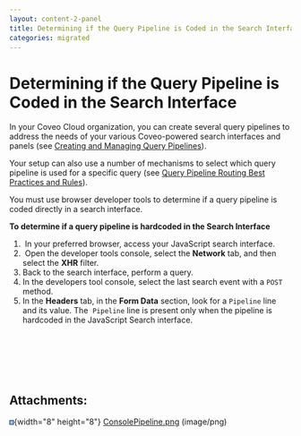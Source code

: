 ```yaml
---
layout: content-2-panel
title: Determining if the Query Pipeline is Coded in the Search Interface
categories: migrated
---
```


# Determining if the Query Pipeline is Coded in the Search Interface

In your Coveo Cloud organization, you can create several query pipelines to address the needs of your various Coveo-powered search interfaces and panels (see [Creating and Managing Query Pipelines](http://www.coveo.com/go?dest=cloudhelp&lcid=9&context=128)).

Your setup can also use a number of mechanisms to select which query pipeline is used for a specific query (see [Query Pipeline Routing Best Practices and Rules](http://www.coveo.com/go?dest=cloudhelp&lcid=9&context=164)).  

You must use browser developer tools to determine if a query pipeline is coded directly in a search interface.

**To determine if a query pipeline is hardcoded in the Search Interface**

1.   In your preferred browser, access your JavaScript search interface.
2.   Open the developer tools console, select the **Network** tab, and then select the **XHR** filter.
3.  Back to the search interface, perform a query.
4.  In the developers tool console, select the last search event with a `POST` method.
5.  In the **Headers** tab, in the **Form Data** section, look for a `Pipeline` line and its value.
    The  `Pipeline` line is present only when the pipeline is hardcoded in the JavaScript Search interface.  

 

 

 

## Attachments:

![](images/icons/bullet_blue.gif){width="8" height="8"} [ConsolePipeline.png](attachments/36637894/37096157.png) (image/png)

